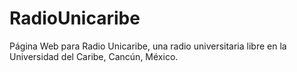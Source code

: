 # RadioUnicaribe
Página Web para Radio Unicaribe, una radio universitaria libre en la Universidad del Caribe, Cancún, México.

